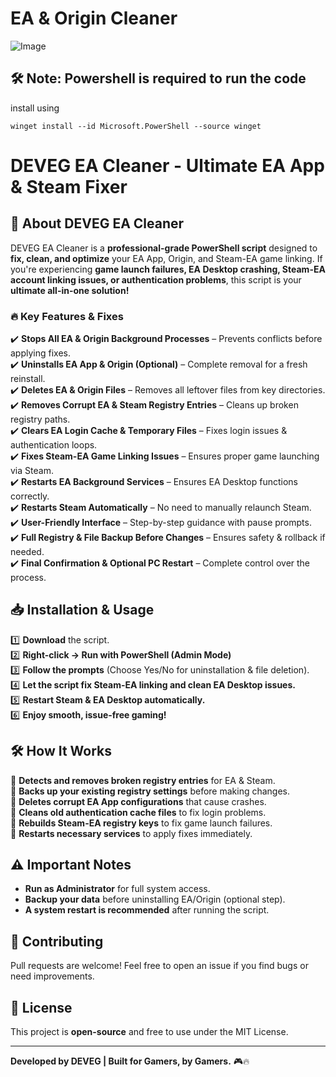 # EA & Origin Cleaner
![Image](https://github.com/user-attachments/assets/ee68f935-937a-4ddc-b0d1-395d57789d29)

## 🛠 Note: Powershell is required to run the code 
install using 
```
winget install --id Microsoft.PowerShell --source winget

```
# DEVEG EA Cleaner - Ultimate EA App & Steam Fixer

## 🚀 About DEVEG EA Cleaner
DEVEG EA Cleaner is a **professional-grade PowerShell script** designed to **fix, clean, and optimize** your EA App, Origin, and Steam-EA game linking. If you're experiencing **game launch failures, EA Desktop crashing, Steam-EA account linking issues, or authentication problems**, this script is your **ultimate all-in-one solution!**

### **🔥 Key Features & Fixes**
✔️ **Stops All EA & Origin Background Processes** – Prevents conflicts before applying fixes.  
✔️ **Uninstalls EA App & Origin (Optional)** – Complete removal for a fresh reinstall.  
✔️ **Deletes EA & Origin Files** – Removes all leftover files from key directories.  
✔️ **Removes Corrupt EA & Steam Registry Entries** – Cleans up broken registry paths.  
✔️ **Clears EA Login Cache & Temporary Files** – Fixes login issues & authentication loops.  
✔️ **Fixes Steam-EA Game Linking Issues** – Ensures proper game launching via Steam.  
✔️ **Restarts EA Background Services** – Ensures EA Desktop functions correctly.  
✔️ **Restarts Steam Automatically** – No need to manually relaunch Steam.  
✔️ **User-Friendly Interface** – Step-by-step guidance with pause prompts.  
✔️ **Full Registry & File Backup Before Changes** – Ensures safety & rollback if needed.  
✔️ **Final Confirmation & Optional PC Restart** – Complete control over the process.  

## 📥 Installation & Usage
1️⃣ **Download** the script.  
2️⃣ **Right-click → Run with PowerShell (Admin Mode)**  
3️⃣ **Follow the prompts** (Choose Yes/No for uninstallation & file deletion).  
4️⃣ **Let the script fix Steam-EA linking and clean EA Desktop issues.**  
5️⃣ **Restart Steam & EA Desktop automatically.**  
6️⃣ **Enjoy smooth, issue-free gaming!**  

## 🛠 How It Works
🔹 **Detects and removes broken registry entries** for EA & Steam.  
🔹 **Backs up your existing registry settings** before making changes.  
🔹 **Deletes corrupt EA App configurations** that cause crashes.  
🔹 **Cleans old authentication cache files** to fix login problems.  
🔹 **Rebuilds Steam-EA registry keys** to fix game launch failures.  
🔹 **Restarts necessary services** to apply fixes immediately.  

## ⚠️ Important Notes
- **Run as Administrator** for full system access.  
- **Backup your data** before uninstalling EA/Origin (optional step).  
- **A system restart is recommended** after running the script.  

## 🤝 Contributing
Pull requests are welcome! Feel free to open an issue if you find bugs or need improvements.

## 📜 License
This project is **open-source** and free to use under the MIT License.

---
**Developed by DEVEG | Built for Gamers, by Gamers.** 🎮🔥
